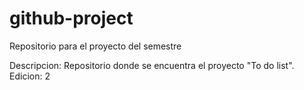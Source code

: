 # github-project
Repositorio para el proyecto del semestre


Descripcion: Repositorio donde se encuentra el proyecto "To do list".
Edicion: 2